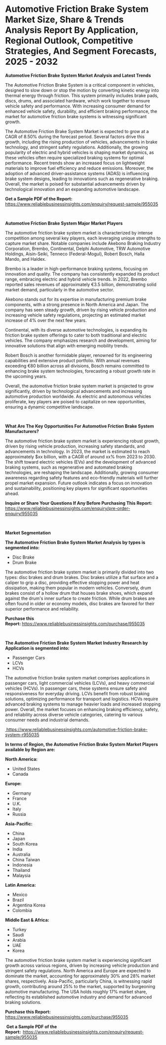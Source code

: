 <p><h1>Automotive Friction Brake System Market Size, Share & Trends Analysis Report By Application, Regional Outlook, Competitive Strategies, And Segment Forecasts, 2025 - 2032</h1></p><p><strong>Automotive Friction Brake System Market Analysis and Latest Trends</strong></p>
<p><p>The Automotive Friction Brake System is a critical component in vehicles, designed to slow down or stop the motion by converting kinetic energy into thermal energy through friction. This system primarily includes brake pads, discs, drums, and associated hardware, which work together to ensure vehicle safety and performance. With increasing consumer demand for enhanced vehicle safety, durability, and efficient braking performance, the market for automotive friction brake systems is witnessing significant growth.</p><p>The Automotive Friction Brake System Market is expected to grow at a CAGR of 8.50% during the forecast period. Several factors drive this growth, including the rising production of vehicles, advancements in brake technology, and stringent safety regulations. Additionally, the growing popularity of electric and hybrid vehicles is shaping market dynamics, as these vehicles often require specialized braking systems for optimal performance. Recent trends show an increased focus on lightweight materials to improve fuel efficiency and reduce emissions. Moreover, the adoption of advanced driver-assistance systems (ADAS) is influencing brake system designs, leading to innovations such as regenerative braking. Overall, the market is poised for substantial advancements driven by technological innovation and an expanding automotive landscape.</p></p>
<p><strong>Get a Sample PDF of the Report:&nbsp;</strong> <a href="https://www.reliablebusinessinsights.com/enquiry/request-sample/955035?utm_campaign=3075&utm_medium=2&utm_source=Github&utm_content=ia&utm_term=16042025&utm_id=automotive-friction-brake-system">https://www.reliablebusinessinsights.com/enquiry/request-sample/955035</a></p>
<p>&nbsp;</p>
<p><strong>Automotive Friction Brake System Major Market Players</strong></p>
<p><p>The automotive friction brake system market is characterized by intense competition among several key players, each leveraging unique strengths to capture market share. Notable companies include Akebono Braking Industry Corporation, Brembo, Continental, Delphi Automotive, TRW Automotive Holdings, Aisin-Seiki, Tenneco (Federal-Mogul), Robert Bosch, Halla Mando, and Haldex.</p><p>Brembo is a leader in high-performance braking systems, focusing on innovation and quality. The company has consistently expanded its product range, embracing electric and hybrid vehicle trends. In 2022, Brembo reported sales revenues of approximately €3.5 billion, demonstrating solid market demand, particularly in the automotive sector.</p><p>Akebono stands out for its expertise in manufacturing premium brake components, with a strong presence in North America and Japan. The company has seen steady growth, driven by rising vehicle production and increasing vehicle safety regulations, projecting an estimated market increase of 4% over the next few years.</p><p>Continental, with its diverse automotive technologies, is expanding its friction brake system offerings to cater to both traditional and electric vehicles. The company emphasizes research and development, aiming for innovative solutions that align with emerging mobility trends.</p><p>Robert Bosch is another formidable player, renowned for its engineering capabilities and extensive product portfolio. With annual revenues exceeding €80 billion across all divisions, Bosch remains committed to enhancing brake system technologies, forecasting a robust growth rate in the upcoming years.</p><p>Overall, the automotive friction brake system market is projected to grow significantly, driven by technological advancements and increasing automotive production worldwide. As electric and autonomous vehicles proliferate, key players are poised to capitalize on new opportunities, ensuring a dynamic competitive landscape.</p></p>
<p>&nbsp;</p>
<p><strong>What Are The Key Opportunities For Automotive Friction Brake System Manufacturers?</strong></p>
<p><p>The automotive friction brake system market is experiencing robust growth, driven by rising vehicle production, increasing safety standards, and advancements in technology. In 2023, the market is estimated to reach approximately $xx billion, with a CAGR of around xx% from 2023 to 2030. The shift toward electric vehicles (EVs) and the development of advanced braking systems, such as regenerative and automated braking technologies, are reshaping the landscape. Additionally, growing consumer awareness regarding safety features and eco-friendly materials will further propel market expansion. Future outlook indicates a focus on innovation and sustainability, positioning key players for significant opportunities ahead.</p></p>
<p><strong>Inquire or Share Your Questions If Any Before Purchasing This Report:</strong> <a href="https://www.reliablebusinessinsights.com/enquiry/pre-order-enquiry/955035?utm_campaign=3075&utm_medium=2&utm_source=Github&utm_content=ia&utm_term=16042025&utm_id=automotive-friction-brake-system">https://www.reliablebusinessinsights.com/enquiry/pre-order-enquiry/955035</a></p>
<p>&nbsp;</p>
<p><strong>Market Segmentation</strong></p>
<p><strong>The Automotive Friction Brake System Market Analysis by types is segmented into:</strong></p>
<p><ul><li>Disc Brake</li><li>Drum Brake</li></ul></p>
<p><p>The automotive friction brake system market is primarily divided into two types: disc brakes and drum brakes. Disc brakes utilize a flat surface and a caliper to grip a disc, providing effective stopping power and heat dissipation, making them popular in modern vehicles. Conversely, drum brakes consist of a hollow drum that houses brake shoes, which expand against the drum's inner surface to create friction. While drum brakes are often found in older or economy models, disc brakes are favored for their superior performance and reliability.</p></p>
<p><strong>Purchase this Report:&nbsp;</strong><a href="https://www.reliablebusinessinsights.com/purchase/955035?utm_campaign=3075&utm_medium=2&utm_source=Github&utm_content=ia&utm_term=16042025&utm_id=automotive-friction-brake-system">https://www.reliablebusinessinsights.com/purchase/955035</a></p>
<p>&nbsp;</p>
<p><strong>The Automotive Friction Brake System Market Industry Research by Application is segmented into:</strong></p>
<p><ul><li>Passenger Cars</li><li>LCVs</li><li>HCVs</li></ul></p>
<p><p>The automotive friction brake system market comprises applications in passenger cars, light commercial vehicles (LCVs), and heavy commercial vehicles (HCVs). In passenger cars, these systems ensure safety and responsiveness for everyday driving. LCVs benefit from robust braking solutions, optimizing performance for transport and logistics. HCVs require advanced braking systems to manage heavier loads and increased stopping power. Overall, the market focuses on enhancing braking efficiency, safety, and reliability across diverse vehicle categories, catering to various consumer needs and industrial demands.</p></p>
<p><a href="https://www.reliablebusinessinsights.com/automotive-friction-brake-system-r955035?utm_campaign=3075&utm_medium=2&utm_source=Github&utm_content=ia&utm_term=16042025&utm_id=automotive-friction-brake-system">&nbsp;https://www.reliablebusinessinsights.com/automotive-friction-brake-system-r955035</a></p>
<p><strong>In terms of Region, the Automotive Friction Brake System Market Players available by Region are:</strong></p>
<p>
    <p> <strong> North America: </strong>
        <ul>
            <li>United States</li>
            <li>Canada</li>
        </ul>
        </p> 
    <p> <strong> Europe: </strong>
        <ul>
            <li>Germany</li>
            <li>France</li>
            <li>U.K.</li>
            <li>Italy</li>
            <li>Russia</li>
        </ul>
        </p> 
    <p> <strong> Asia-Pacific: </strong>
        <ul>
            <li>China</li>
            <li>Japan</li>
            <li>South Korea</li>
            <li>India</li>
            <li>Australia</li>
            <li>China Taiwan</li>
            <li>Indonesia</li>
            <li>Thailand</li>
            <li>Malaysia</li>
        </ul>
        </p> 
    <p> <strong> Latin America: </strong>
        <ul>
            <li>Mexico</li>
            <li>Brazil</li>
            <li>Argentina Korea</li>
            <li>Colombia</li>
        </ul>
        </p> 
    <p> <strong> Middle East & Africa: </strong>
        <ul>
            <li>Turkey</li>
            <li>Saudi</li>
            <li>Arabia</li>
            <li>UAE</li>
            <li>Korea</li>
        </ul>
    </p>
    </p>
<p><p>The automotive friction brake system market is experiencing significant growth across various regions, driven by increasing vehicle production and stringent safety regulations. North America and Europe are expected to dominate the market, accounting for approximately 30% and 28% market shares, respectively. Asia-Pacific, particularly China, is witnessing rapid growth, contributing around 25% to the market, supported by burgeoning automotive manufacturing. The USA holds roughly 17% market share, reflecting its established automotive industry and demand for advanced braking solutions.</p></p>
<p><strong>Purchase this Report: </strong><a href="https://www.reliablebusinessinsights.com/purchase/955035?utm_campaign=3075&utm_medium=2&utm_source=Github&utm_content=ia&utm_term=16042025&utm_id=automotive-friction-brake-system">https://www.reliablebusinessinsights.com/purchase/955035</a></p>
<p>&nbsp;<strong>Get a Sample PDF of the Report:&nbsp;&nbsp;</strong><a href="https://www.reliablebusinessinsights.com/enquiry/request-sample/955035?utm_campaign=3075&utm_medium=2&utm_source=Github&utm_content=ia&utm_term=16042025&utm_id=automotive-friction-brake-system">https://www.reliablebusinessinsights.com/enquiry/request-sample/955035</a></p>
<p><strong></strong></p>
<p><p></p><p></p><p></p></p>